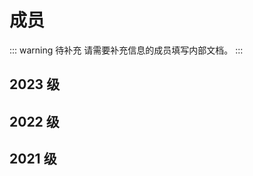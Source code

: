 <script setup>
    import MemberList from '/.vitepress/components/MemberList.vue'
    import memberData from '/.vitepress/components/memberData.js'
</script>

# 成员

::: warning 待补充
请需要补充信息的成员填写内部文档。
:::

## 2023 级

<MemberList :data="memberData.g2023" />

## 2022 级

<MemberList :data="memberData.g2022" />

## 2021 级

<MemberList :data="memberData.g2021" />
